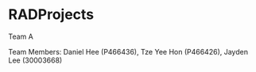 # RADProjects
Team A

Team Members:
Daniel Hee (P466436),
Tze Yee Hon (P466426),
Jayden Lee (30003668)
